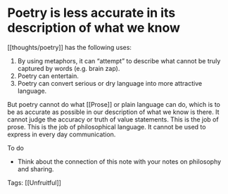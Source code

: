 # Poetry is less accurate in its description of what we know

[[thoughts/poetry]] has the following uses:

1. By using metaphors, it can “attempt” to describe what cannot be truly captured by words (e.g. brain zap).
2. Poetry can entertain.
3. Poetry can convert serious or dry language into more attractive language.

But poetry cannot do what [[Prose]] or plain language can do, which is to be as accurate as possible in our description of what we know is there. It cannot judge the accuracy or truth of value statements. This is the job of prose. This is the job of philosophical language. It cannot be used to express in every day communication.

To do

- Think about the connection of this note with your notes on philosophy and sharing.

Tags: [[Unfruitful]]

